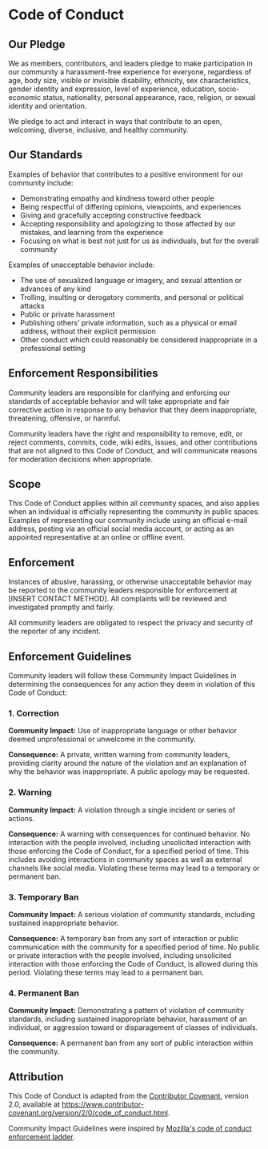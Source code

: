 # Code of Conduct


## Our Pledge

We as members, contributors, and leaders pledge to make participation in our 
community a harassment-free experience for everyone, regardless of age, body 
size, visible or invisible disability, ethnicity, sex characteristics, gender 
identity and expression, level of experience, education, socio-economic status, 
nationality, personal appearance, race, religion, or sexual identity and 
orientation.

We pledge to act and interact in ways that contribute to an open, welcoming, 
diverse, inclusive, and healthy community.


## Our Standards

Examples of behavior that contributes to a positive environment for our 
community include:

* Demonstrating empathy and kindness toward other people
* Being respectful of differing opinions, viewpoints, and experiences
* Giving and gracefully accepting constructive feedback
* Accepting responsibility and apologizing to those affected by our mistakes, 
  and learning from the experience
* Focusing on what is best not just for us as individuals, but for the overall 
  community

Examples of unacceptable behavior include:

* The use of sexualized language or imagery, and sexual attention or advances 
  of any kind
* Trolling, insulting or derogatory comments, and personal or political attacks
* Public or private harassment
* Publishing others’ private information, such as a physical or email address, 
  without their explicit permission
* Other conduct which could reasonably be considered inappropriate in a 
  professional setting


## Enforcement Responsibilities

Community leaders are responsible for clarifying and enforcing our standards of 
acceptable behavior and will take appropriate and fair corrective action in 
response to any behavior that they deem inappropriate, threatening, offensive, 
or harmful.

Community leaders have the right and responsibility to remove, edit, or reject 
comments, commits, code, wiki edits, issues, and other contributions that are 
not aligned to this Code of Conduct, and will communicate reasons for 
moderation decisions when appropriate.


## Scope

This Code of Conduct applies within all community spaces, and also applies when
an individual is officially representing the community in public spaces. 
Examples of representing our community include using an official e-mail 
address, posting via an official social media account, or acting as an 
appointed representative at an online or offline event.


## Enforcement

Instances of abusive, harassing, or otherwise unacceptable behavior may be 
reported to the community leaders responsible for enforcement at 
[INSERT CONTACT METHOD]. All complaints will be reviewed and investigated 
promptly and fairly.

All community leaders are obligated to respect the privacy and security of the 
reporter of any incident.


## Enforcement Guidelines

Community leaders will follow these Community Impact Guidelines in determining 
the consequences for any action they deem in violation of this Code of Conduct:


### 1. Correction

**Community Impact:** Use of inappropriate language or other behavior deemed 
unprofessional or unwelcome in the community.

**Consequence:** A private, written warning from community leaders, providing 
clarity around the nature of the violation and an explanation of why the 
behavior was inappropriate. A public apology may be requested.


### 2. Warning

**Community Impact:** A violation through a single incident or series of actions.

**Consequence:** A warning with consequences for continued behavior. No 
interaction with the people involved, including unsolicited interaction with 
those enforcing the Code of Conduct, for a specified period of time. 
This includes avoiding interactions in community spaces as well as external 
channels like social media. Violating these terms may lead to a temporary or 
permanent ban.


### 3. Temporary Ban

**Community Impact:** A serious violation of community standards, including 
sustained inappropriate behavior.

**Consequence:** A temporary ban from any sort of interaction or public 
communication with the community for a specified period of time. No public or 
private interaction with the people involved, including unsolicited interaction 
with those enforcing the Code of Conduct, is allowed during this period. 
Violating these terms may lead to a permanent ban.


### 4. Permanent Ban

**Community Impact:** Demonstrating a pattern of violation of community 
standards, including sustained inappropriate behavior, harassment of an 
individual, or aggression toward or disparagement of classes of individuals.

**Consequence:** A permanent ban from any sort of public interaction within the 
community.


## Attribution

This Code of Conduct is adapted from the [Contributor Covenant][homepage],
version 2.0, available at
https://www.contributor-covenant.org/version/2/0/code_of_conduct.html.

Community Impact Guidelines were inspired by [Mozilla's code of conduct
enforcement ladder](https://github.com/mozilla/diversity).

[homepage]: https://www.contributor-covenant.org
